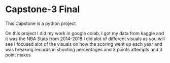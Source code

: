 # Capstone-3 Final
This Capstone is a python project 

On this project I did my work in google colab, I got my data from kaggle and it was the NBA Stats from 2014-2018 
I did alot of different visuals as you will see I focused alot of the visuals on how the scoring went up each year and was breaking records in shooting percentages and 3 points attempts and 3 point makes 
